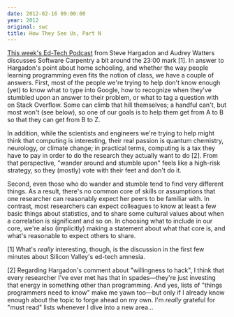 ```yaml
---
date: 2012-02-16 09:00:00
year: 2012
original: swc
title: How They See Us, Part N
---
```

<p><a href="http://hackeducation.com/2012/02/13/weekly-ed-tech-podcast-with-steve-hargadon-february-11/">This week's Ed-Tech Podcast</a> from Steve Hargadon and Audrey Watters discusses Software Carpentry a bit around the 23:00 mark [1]. In answer to Hargadon's point about home schooling, and whether the way people learning programming even fits the notion of class, we have a couple of answers. First, most of the people we're trying to help don't know enough (yet) to know what to type into Google, how to recognize when they've stumbled upon an answer to their problem, or what to tag a question with on Stack Overflow.  Some can climb that hill themselves; a handful can't, but most won't (see below), so one of our goals is to help them get from A to B so that they can get from B to Z.</p>
<p>In addition, while the scientists and engineers we're trying to help might think that computing is interesting, their real passion is quantum chemistry, neurology, or climate change; in practical terms, computing is a tax they have to pay in order to do the research they actually want to do [2].  From that perspective, "wander around and stumble upon" feels like a high-risk strategy, so they (mostly) vote with their feet and don't do it.</p>
<p>Second, even those who do wander and stumble tend to find very different things. As a result, there's no common core of skills or assumptions that one researcher can reasonably expect her peers to be familiar with. In contrast, most researchers can expect colleagues to know at least a few basic things about statistics, and to share some cultural values about when a correlation is significant and so on.  In choosing what to include in our core, we're also (implicitly) making a statement about what that core is, and what's reasonable to expect others to share.</p>
<p>[1] What's <em>really</em> interesting, though, is the discussion in the first few minutes about Silicon Valley's ed-tech amnesia.</p>
<p>[2] Regarding Hargadon's comment about "willingness to hack", I think that every researcher I've ever met has that in spades&mdash;they're just investing that energy in something other than programming. And yes, lists of "things programmers need to know" make me yawn too&mdash;but only if I already know enough about the topic to forge ahead on my own. I'm <em>really</em> grateful for "must read" lists whenever I dive into a new area...</p>
